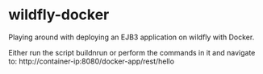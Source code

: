 # wildfly-docker
Playing around with deploying an EJB3 application on wildfly with Docker.

Either run the script buildnrun or perform the commands in it and navigate to: http://container-ip:8080/docker-app/rest/hello
